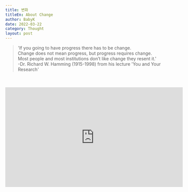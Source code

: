 ```yaml
---
title: 변화
titleEn: About Change
author: BabyK
date: 2022-03-22
category: Thought
layout: post
---
```


>'If you going to have progress there has to be change.  
Change does not mean progress, but progress requires change.  
Most people and most institutions don’t like change they resent it.'  
-Dr. Richard W. Hamming (1915-1998) from his lecture 'You and Your Research'

<br>
<br>
<iframe width="560" height="315" src="https://www.youtube.com/embed/a1zDuOPkMSw?start=2282" title="YouTube video player" frameborder="0" allow="accelerometer; autoplay; clipboard-write; encrypted-media; gyroscope; picture-in-picture" allowfullscreen></iframe>